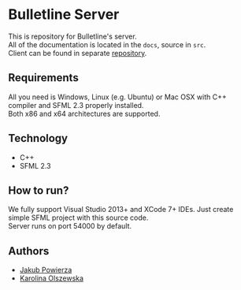 # Bulletline Server
This is repository for Bulletline's server.  
All of the documentation is located in the `docs`, source in `src`.  
Client can be found in separate [repository](https://github.com/jpowie01/Bulletline).

## Requirements
All you need is Windows, Linux (e.g. Ubuntu) or Mac OSX with C++ compiler and SFML 2.3 properly installed.    
Both x86 and x64 architectures are supported.

## Technology
- C++
- SFML 2.3

## How to run?
We fully support Visual Studio 2013+ and XCode 7+ IDEs. Just create simple SFML project with this source code.  
Server runs on port 54000 by default.

## Authors
- [Jakub Powierza](https://github.com/jpowie01)
- [Karolina Olszewska](https://github.com/kolszewska)
